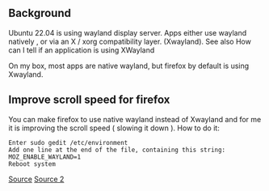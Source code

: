 ## Background

Ubuntu 22.04 is using wayland display server. Apps either use wayland natively , or via an X / xorg compatibility layer. (Xwayland). See also How can I tell if an application is using XWayland

On my box, most apps are native wayland, but firefox by default is using Xwayland.

## Improve scroll speed for firefox

You can make firefox to use native wayland instead of Xwayland and for me it is improving the scroll speed ( slowing it down ). How to do it:

    Enter sudo gedit /etc/environment
    Add one line at the end of the file, containing this string: MOZ_ENABLE_WAYLAND=1
    Reboot system


[Source](https://ubuntuhandbook.org/index.php/2022/09/enable-wayland-firefox-chrome/)
[Source 2](https://askubuntu.com/questions/1413750/how-to-change-2-finger-touchpad-scroll-speed-on-ubuntu-22-04)
